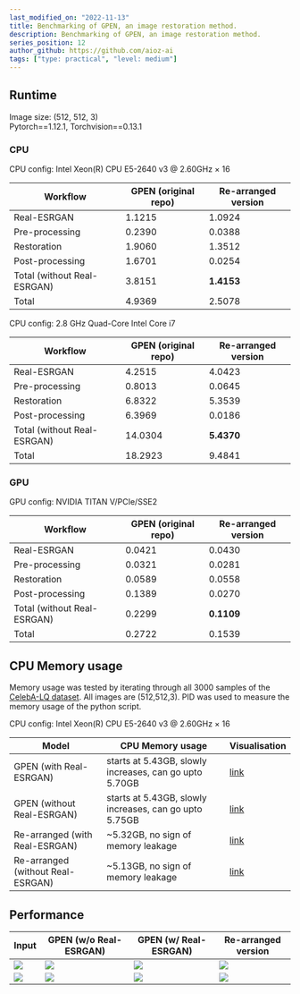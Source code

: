 ```yaml
---
last_modified_on: "2022-11-13"
title: Benchmarking of GPEN, an image restoration method.
description: Benchmarking of GPEN, an image restoration method.
series_position: 12
author_github: https://github.com/aioz-ai
tags: ["type: practical", "level: medium"]
---
```


## Runtime

Image size: (512, 512, 3)  
Pytorch==1.12.1, Torchvision==0.13.1

### CPU

CPU config: Intel Xeon(R) CPU E5-2640 v3 @ 2.60GHz × 16

| Workflow                    | GPEN (original repo) | Re-arranged version |
|-----------------------------|----------------------|---------------------|
| Real-ESRGAN                 | 1.1215               | 1.0924              |
| Pre-processing              | 0.2390               | 0.0388              |
| Restoration                 | 1.9060               | 1.3512              |
| Post-processing             | 1.6701               | 0.0254              |
| Total (without Real-ESRGAN) | 3.8151               | <b> 1.4153 </b>     |  
| Total                       | 4.9369               | 2.5078              | 


CPU config: 2.8 GHz Quad-Core Intel Core i7

| Workflow                    | GPEN (original repo) | Re-arranged version |
|-----------------------------|----------------------|---------------------|
| Real-ESRGAN                 | 4.2515               | 4.0423              |
| Pre-processing              | 0.8013               | 0.0645              |
| Restoration                 | 6.8322               | 5.3539              | 
| Post-processing             | 6.3969               | 0.0186              |
| Total (without Real-ESRGAN) | 14.0304              | <b> 5.4370 </b>     |
| Total                       | 18.2923              | 9.4841              |  

### GPU
GPU config: NVIDIA TITAN V/PCIe/SSE2

| Workflow                    | GPEN (original repo) | Re-arranged version |
|-----------------------------|----------------------|---------------------|
| Real-ESRGAN                 | 0.0421               | 0.0430              |
| Pre-processing              | 0.0321               | 0.0281              |
| Restoration                 | 0.0589               | 0.0558              | 
| Post-processing             | 0.1389               | 0.0270              |
| Total (without Real-ESRGAN) | 0.2299               | <b> 0.1109 </b>     |
| Total                       | 0.2722               | 0.1539              |  

## CPU Memory usage 
Memory usage was tested by iterating through all 3000 samples of the [CelebA-LQ dataset](https://xinntao.github.io/projects/gfpgan). All images are (512,512,3). PID was used to measure the memory usage of the python script.

CPU config: Intel Xeon(R) CPU E5-2640 v3 @ 2.60GHz × 16

| Model                             | CPU Memory usage                                       | Visualisation                                                                        | 
|-----------------------------------|--------------------------------------------------------|--------------------------------------------------------------------------------------| 
| GPEN (with Real-ESRGAN)           | starts at 5.43GB, slowly increases, can go upto 5.70GB | [link](https://drive.google.com/file/d/1midTZw-8elGO2LNEd1W8TgX1JC-HdKPE/view?usp=share_link) | 
| GPEN (without Real-ESRGAN)        | starts at 5.43GB, slowly increases, can go upto 5.75GB | [link](https://drive.google.com/file/d/1mAZriWfzk_vG5wyhA92xQrLwbOkzDk1C/view?usp=share_link)  |   
| Re-arranged (with Real-ESRGAN)    | ~5.32GB, no sign of memory leakage                     | [link](https://drive.google.com/file/d/1TxS6HUPJfrFMUP9wmq-qFpJHQLaWcnx1/view?usp=share_link) | 
| Re-arranged (without Real-ESRGAN) | ~5.13GB, no sign of memory leakage                     | [link](https://drive.google.com/file/d/1Uv2FFpnDFZZGKdP5OX9j8T6U7LdF4F7R/view?usp=share_link) | 

## Performance 

| Input | GPEN (w/o Real-ESRGAN) | GPEN (w/ Real-ESRGAN) | Re-arranged version |
| --- | --- | --- | --- |
| ![](https://drive.google.com/uc?export=view&id=1zFYgWJJhX5jkTeSVvf7zfoYgqdv7hswf) | ![](https://drive.google.com/uc?export=view&id=1pOepnGzz8FLyBCf61NqROeLz4kMUCi0F) | ![](https://drive.google.com/uc?export=view&id=1XP9kjEYqhAbEj2j9MJe4OzZXHgd4Wdl_) | ![](https://drive.google.com/uc?export=view&id=1J7mb9fGhaBHyrcAwiFysLinVasX_3s0Y) | 
| ![](https://drive.google.com/uc?export=view&id=1fkv1lNtYBi05RjAk77eTI6htxGc16AGx) | ![](https://drive.google.com/uc?export=view&id=1JWABxjTbvO-1gSWBbBuQxbdEmMwwhYBp) | ![](https://drive.google.com/uc?export=view&id=1IWotCfv9QCifk7TOswU4swlyPaKQzjDq) | ![](https://drive.google.com/uc?export=view&id=1fNOox925iypEi2enM4UubPLQ8FbjDVBN)



